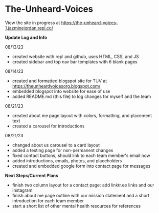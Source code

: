 # The-Unheard-Voices

View the site in progress at https://the-unheard-voices-1.jazminejordan.repl.co/

<b>Update Log and Info</b>

08/13/23
   - created website with repl and github, uses HTML, CSS, and JS
   - created sidebar and top nav bar templates with 6 blank pages

08/14/23
   - created and formatted blogspot site for TUV at https://theunheardvoicesorg.blogspot.com/
   - embedded blogspot into website for ease of use
   - added README.md (this file) to log changes for myself and the team

08/21/23
   - created about me page layout with colors, formatting, and placement text
   - created a carousel for introductions

08/21/23
   - changed about us carousel to a card layout
   - added a testing page for non-permanent changes
   - fixed contact buttons, should link to each team member's email now
   - added introductions, emails, photos, and placeholders
   - created and embedded google form into contact page for messages

<b>Next Steps/Current Plans</b>
   - finish two column layout for a contact page: add linktr.ee links and our instagram
   - finish about me page outline with our mission statement and a short introduction for each team member
   - start a short list of other mental health resources for references

